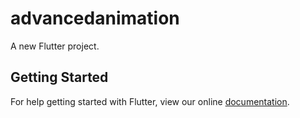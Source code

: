 # advancedanimation

A new Flutter project.

## Getting Started

For help getting started with Flutter, view our online
[documentation](https://flutter.io/).
